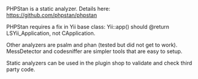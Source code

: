 PHPStan is a static analyzer. Details here: https://github.com/phpstan/phpstan

PHPStan requires a fix in Yii base class: Yii::app() should @return LSYii_Application, not CApplication.

Other analyzers are psalm and phan (tested but did not get to work). MessDetector and codesniffer are simpler tools that are easy to setup.

Static analyzers can be used in the plugin shop to validate and check third party code.
